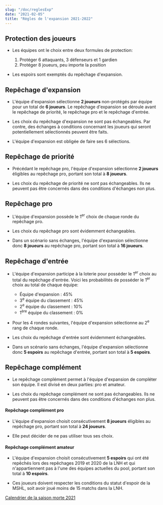 ```yaml
---
slug: "/doc/reglesExp"
date: "2021-02-05"
title: "Règles de l'expansion 2021-2022"
---
```


## Protection des joueurs

- Les équipes ont le choix entre deux formules de protection:
    1. Protéger 6 attaquants, 3 défenseurs et 1 gardien
    2. Protéger 8 joueurs, peu importe la position

- Les espoirs sont exemptés du repêchage d'expansion.

## Repêchage d'expansion

- L'équipe d'expansion sélectionne **2 joueurs** non-protégés par équipe pour un total de **6 joueurs**.
Le repêchage d'expansion se déroule avant le repêchage de priorité, le repêchage pro et le repêchage d'entrée.

- Les choix du repêchage d'expansion ne sont pas échangeables. Par contre, des échanges à conditions concernant les joueurs qui seront potentiellement sélectionnés peuvent être faits.

- L'équipe d'expansion est obligée de faire ses 6 sélections.

## Repêchage de priorité

- Précédant le repêchage pro, l'équipe d'expansion sélectionne **2 joueurs** éligibles au repêchage pro, portant son total à **8 joueurs**.

- Les choix du repêchage de priorité ne sont pas échangeables. Ils ne peuvent pas être concernés dans des conditions d'échanges non plus.

## Repêchage pro

- L'équipe d'expansion possède le 1<sup>er</sup> choix de chaque ronde du repêchage pro.

- Les choix du repêchage pro sont évidemment échangeables.

- Dans un scénario sans échanges, l'équipe d'expansion sélectionne donc **8 joueurs** au repêchage pro, portant son total à **16 joueurs**.

## Repêchage d'entrée

- L'équipe d'expansion participe à la loterie pour posséder le 1<sup>er</sup> choix au total du repêchage d'entrée. Voici les probabilités de posséder le 1<sup>er</sup> choix au total de chaque équipe:
    - Équipe d'expansion : 45%
    - 3<sup>e</sup> équipe du classement : 45%
    - 2<sup>e</sup> équipe du classement : 10%
    - 1<sup>ère</sup> équipe du classement : 0%

- Pour les 4 rondes suivantes, l'équipe d'expansion sélectionne au 2<sup>e</sup> rang de chaque ronde.

- Les choix du repêchage d'entrée sont évidemment échangeables.

- Dans un scénario sans échanges, l'équipe d'expansion sélectionne donc **5 espoirs** au repêchage d'entrée, portant son total à **5 espoirs**.

## Repêchage complément

- Le repêchage complément permet à l'équipe d'expansion de compléter son équipe. Il est divisé en deux parties: pro et amateur.

- Les choix du repêchage complément ne sont pas échangeables. Ils ne peuvent pas être concernés dans des conditions d'échanges non plus.

#### Repêchage complément pro

- L'équipe d'expansion choisit consécutivement **8 joueurs** éligibles au repêchage pro, portant son total à **24 joueurs**.

- Elle peut décider de ne pas utiliser tous ses choix.

#### Repêchage complément amateur

- L'équipe d'expansion choisit consécutivement **5 espoirs** qui ont été repêchés lors des repêchages 2019 et 2020 de la LNH et qui n'appartiennent pas à l'une des équipes actuelles du pool, portant son total à **10 espoirs**.

- Ces joueurs doivent respecter les conditions du statut d'espoir de la MSHL, soit avoir joué moins de 15 matchs dans la LNH.

[Calendrier de la saison morte 2021](/doc/calen_offseas_21)